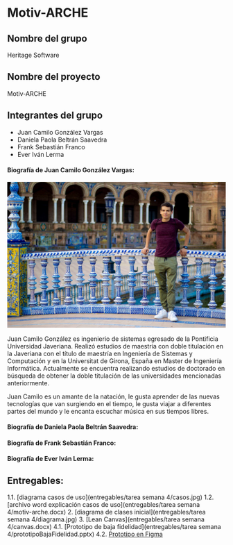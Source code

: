 # Motiv-ARCHE

## Nombre del grupo
Heritage Software

## Nombre del proyecto
Motiv-ARCHE

## Integrantes del grupo
* Juan Camilo González Vargas
* Daniela Paola Beltrán Saavedra
* Frank Sebastián Franco
* Ever Iván Lerma

#### Biografía de Juan Camilo González Vargas:

![foto Juan Camilo](entregables/fotos/jcgv.jpg)

Juan Camilo González es ingenierio de sistemas egresado de la Pontificia Universidad Javeriana. Realizó estudios de maestría con doble titulación en la Javeriana con el título de maestría en Ingeniería de Sistemas y Computación y en la Universitat de Girona, España en Master de Ingeniería Informática. Actualmente se encuentra realizando estudios de doctorado en búsqueda de obtener la doble titulación de las universidades mencionadas anteriormente.

Juan Camilo es un amante de la natación, le gusta aprender de las nuevas tecnologías que van surgiendo en el tiempo, le gusta viajar a diferentes partes del mundo y le encanta escuchar música en sus tiempos libres. 

#### Biografía de Daniela Paola Beltrán Saavedra:

#### Biografía de Frank Sebastián Franco:

#### Biografía de Ever Iván Lerma:

## Entregables:

1.1. [diagrama casos de uso](entregables/tarea semana 4/casos.jpg)
1.2. [archivo word explicación casos de uso](entregables/tarea semana 4/motiv-arche.docx)
2. [diagrama de clases inicial](entregables/tarea semana 4/diagrama.jpg)
3. [Lean Canvas](entregables/tarea semana 4/canvas.docx)
4.1. [Prototipo de baja fidelidad](entregables/tarea semana 4/prototipoBajaFidelidad.pptx)
4.2. [Prototipo en Figma](https://www.figma.com/file/YDxdBOt0p2bApiQ7BYHpVA/Motiv-ARCHE?node-id=0%3A1)